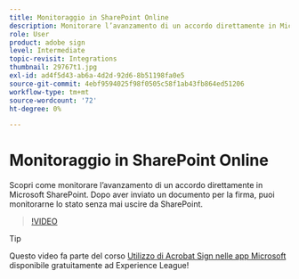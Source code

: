 ```yaml
---
title: Monitoraggio in SharePoint Online
description: Monitorare l’avanzamento di un accordo direttamente in Microsoft SharePoint
role: User
product: adobe sign
level: Intermediate
topic-revisit: Integrations
thumbnail: 29767t1.jpg
exl-id: ad4f5d43-ab6a-4d2d-92d6-8b51198fa0e5
source-git-commit: 4ebf9594025f98f0505c58f1ab43fb864ed51206
workflow-type: tm+mt
source-wordcount: '72'
ht-degree: 0%

---
```


# Monitoraggio in SharePoint Online

Scopri come monitorare l’avanzamento di un accordo direttamente in Microsoft SharePoint. Dopo aver inviato un documento per la firma, puoi monitorarne lo stato senza mai uscire da SharePoint.

>[!VIDEO](https://video.tv.adobe.com/v/29767t1?quality=12&learn=on&hidetitle=true)

>[!TIP]
>
>Questo video fa parte del corso [Utilizzo di Acrobat Sign nelle app Microsoft](https://experienceleague.adobe.com/?recommended=Sign-U-1-2020.2) disponibile gratuitamente ad Experience League!

